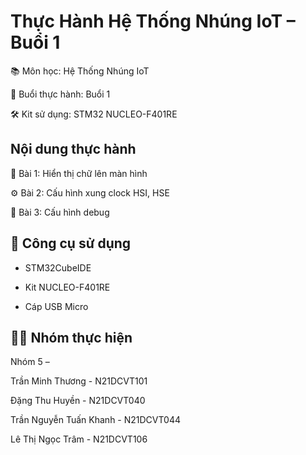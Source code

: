 # Thực Hành Hệ Thống Nhúng IoT – Buổi 1

📚 Môn học: Hệ Thống Nhúng IoT

🧪 Buổi thực hành: Buổi 1

🛠 Kit sử dụng: STM32 NUCLEO-F401RE

## Nội dung thực hành

📝 Bài 1: Hiển thị chữ lên màn hình

⚙️ Bài 2: Cấu hình xung clock HSI, HSE

🐞 Bài 3: Cấu hình debug

## 🔧 Công cụ sử dụng

- STM32CubeIDE

- Kit NUCLEO-F401RE

- Cáp USB Micro

## 👨‍💻 Nhóm thực hiện

Nhóm 5 – 

Trần Minh Thương       - N21DCVT101

Đặng Thu Huyền         - N21DCVT040

Trần Nguyễn Tuấn Khanh - N21DCVT044

Lê Thị Ngọc Trâm       - N21DCVT106
